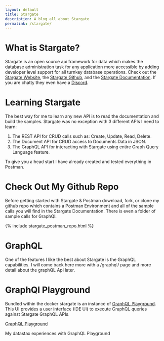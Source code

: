```yaml
---
layout: default
title: Stargate
description: A blog all about Stargate
permalink: /stargate/
---
```


# What is Stargate?

Stargate is an open source api framework for data which makes the database administration task for any application more accessible by adding developer level support for all turnkey database operations.  Check out the [Stargate Website](https://stargate.io/), the [Stargate Github](https://github.com/stargate/stargate), and the [Stargate Documentation](https://stargate.io/docs/stargate/0.1/quickstart/quickstart.html).  If you are chatty they even have a 
[Discord](https://discord.com/invite/33mKDHHFUE).

# Learning Stargate

The best way for me to learn any new API is to read the documentation and build the samples.  Stargate was no exception with 3 different APIs I need to learn:

1. The REST API for CRUD calls such as: Create, Update, Read, Delete.  
2. The Document API for CRUD access to Documents Data in JSON.
3. The GraphQL API for interacting with Stargate using entire Graph Query Language feature. 

To give you a head start I have already created and tested everything in Postman.

# Check Out My Github Repo
Before getting started with Stargate & Postman download, fork, or clone my github repo which contains a Postman Environment and all of the sample calls you will find in the Stargate Documentation.   There is even a folder of sample calls for GraphQl.

{% include stargate_postman_repo.html %}

# GraphQL
One of the features I like the best about Stargate is the GraphQL capabilities.  I will come back here more with a /graphql/ page and more detail about the graphQL Api later. 

# GraphQl Playground
Bundled within the docker stargate is an instance of [GraphQL Playground](https://github.com/graphql/graphql-playground).  This UI provides a user interface (IDE UI) to execute GraphQL queries against Stargate GraphQL APIs.

<div class="mui-container">
    <div class="home mui-row">
      <div class="mui-col-md-6">
        <article class="mui-panel">
          <div class="bg-holder bg-deep-purple" style="background:url(/assets/images/database.jpg) no-repeat center center">
            <span class="post-list-title">
              <a class="post-link" href="/stargate/graphql/playground/">GraphQL Playground</a>
            </span>
            <div class="img-overlay"></div>
            <a href="/stargate/graphql/playground/" class="overlay"></a>
          </div>
          <div class="post-data">
            <p class="post-excerpt">My datastax experiences with GraphQL Playground</p>
          </div>
        </article>
    </div>
  </div>
</div>